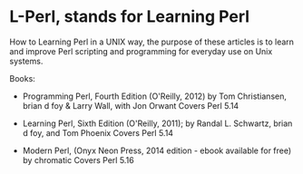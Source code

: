 # L-Perl, stands for Learning Perl

How to Learning Perl in a UNIX way, the purpose of these articles is to
learn and improve Perl scripting and programming for everyday use on Unix 
systems.

Books:
- Programming Perl, Fourth Edition (O'Reilly, 2012)
  by Tom Christiansen, brian d foy & Larry Wall, with Jon Orwant
  Covers Perl 5.14
  
- Learning Perl, Sixth Edition (O'Reilly, 2011);
  by Randal L. Schwartz, brian d foy, and Tom Phoenix
  Covers Perl 5.14

- Modern Perl, (Onyx Neon Press, 2014 edition - ebook available for free)
  by chromatic 
  Covers Perl 5.16



